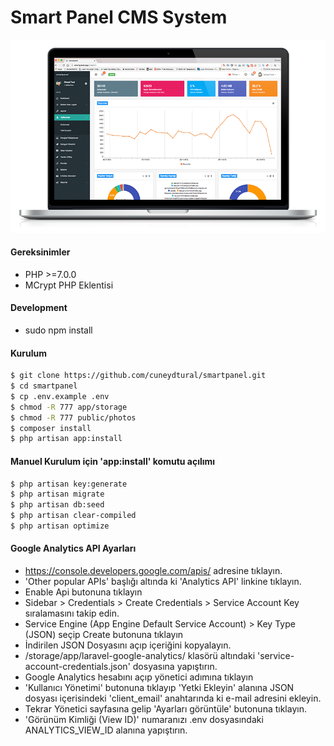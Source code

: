 # Smart Panel CMS System

![alt tag](https://raw.githubusercontent.com/cuneydtural/smartpanel/master/public/assets/smartpanel-screenshot.png)

#### Gereksinimler

- PHP >=7.0.0
- MCrypt PHP Eklentisi

#### Development
- sudo npm install

#### Kurulum

```sh
$ git clone https://github.com/cuneydtural/smartpanel.git
$ cd smartpanel
$ cp .env.example .env
$ chmod -R 777 app/storage
$ chmod -R 777 public/photos
$ composer install
$ php artisan app:install
```

#### Manuel Kurulum için 'app:install' komutu açılımı

```sh
$ php artisan key:generate
$ php artisan migrate
$ php artisan db:seed
$ php artisan clear-compiled
$ php artisan optimize
```


#### Google Analytics API Ayarları

- https://console.developers.google.com/apis/ adresine tıklayın.
- 'Other popular APIs' başlığı altında ki 'Analytics API' linkine tıklayın.
- Enable Api butonuna tıklayın
- Sidebar > Credentials > Create Credentials > Service Account Key sıralamasını takip edin.
- Service Engine (App Engine Default Service Account) > Key Type (JSON) seçip Create butonuna tıklayın
- İndirilen JSON Dosyasını açıp içeriğini kopyalayın.
- /storage/app/laravel-google-analytics/ klasörü altındaki 'service-account-credentials.json' dosyasına yapıştırın.
- Google Analytics hesabını açıp yönetici adımına tıklayın
- 'Kullanıcı Yönetimi' butonuna tıklayıp 'Yetki Ekleyin' alanına JSON dosyası içerisindeki 'client_email' anahtarında ki e-mail adresini ekleyin.
- Tekrar Yönetici sayfasına gelip 'Ayarları görüntüle' butonuna tıklayın.
- 'Görünüm Kimliği (View ID)' numaranızı .env dosyasındaki ANALYTICS_VIEW_ID alanına yapıştırın.

